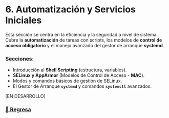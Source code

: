 # 6. Automatización y Servicios Iniciales

Esta sección se centra en la eficiencia y la seguridad a nivel de sistema. Cubre la **automatización** de tareas con scripts, los modelos de **control de acceso obligatorio** y el manejo avanzado del gestor de arranque **systemd**.

### Secciones:
* Introducción al **Shell Scripting** (estructura, variables).
* **SELinux y AppArmor** (Modelos de Control de Acceso - **MAC**).
* Modos y comandos básicos de gestión de SELinux.
* El Gestor de Arranque **`systemd`** y comandos **`systemctl`** avanzados.

[EN DESARROLLO]

### [🔗 Regresa](../README.md)